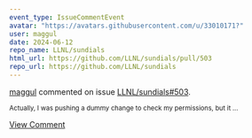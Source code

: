 ```yaml
---
event_type: IssueCommentEvent
avatar: "https://avatars.githubusercontent.com/u/33010171?"
user: maggul
date: 2024-06-12
repo_name: LLNL/sundials
html_url: https://github.com/LLNL/sundials/pull/503
repo_url: https://github.com/LLNL/sundials
---
```


<a href='https://github.com/maggul' target='_blank'>maggul</a> commented on issue <a href='https://github.com/LLNL/sundials/pull/503' target='_blank'>LLNL/sundials#503</a>.

<small>Actually, I was pushing a dummy change to check my permissions, but it...</small>

<a href='https://github.com/LLNL/sundials/pull/503' target='_blank'>View Comment</a>